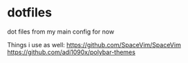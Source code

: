 # dotfiles
dot files from my main config for now

Things i use as well:
https://github.com/SpaceVim/SpaceVim
https://github.com/adi1090x/polybar-themes
